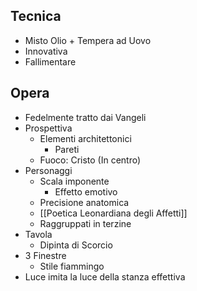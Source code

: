 ## Tecnica
- Misto Olio + Tempera ad Uovo
- Innovativa
- Fallimentare

## Opera
- Fedelmente tratto dai Vangeli
- Prospettiva
	- Elementi architettonici
		- Pareti
	- Fuoco: Cristo (In centro)
- Personaggi
	- Scala imponente
		- Effetto emotivo
	- Precisione anatomica
	- [[Poetica Leonardiana degli Affetti]]
	- Raggruppati in terzine
- Tavola
	- Dipinta di Scorcio
- 3 Finestre
	- Stile fiammingo
- Luce imita la luce della stanza effettiva